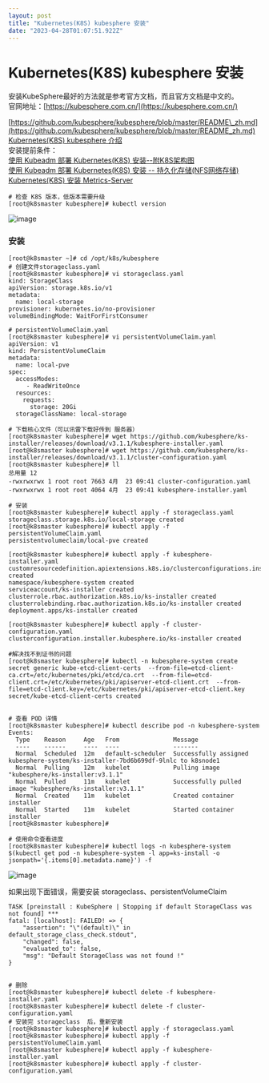 ```yaml
---
layout: post
title: "Kubernetes(K8S) kubesphere 安装"
date: "2023-04-28T01:07:51.922Z"
---
```

Kubernetes(K8S) kubesphere 安装
=============================

安装KubeSphere最好的方法就是参考官方文档，而且官方文档是中文的。  
官网地址：[https://kubesphere.com.cn/](https://kubesphere.com.cn/)

[https://github.com/kubesphere/kubesphere/blob/master/README\_zh.md](https://github.com/kubesphere/kubesphere/blob/master/README_zh.md)  
[Kubernetes(K8S) kubesphere 介绍](https://www.cnblogs.com/vipsoft/p/17337455.html)  
安装提前条件：  
[使用 Kubeadm 部署 Kubernetes(K8S) 安装--附K8S架构图](https://www.cnblogs.com/vipsoft/p/16787676.html)  
[使用 Kubeadm 部署 Kubernetes(K8S) 安装 -- 持久化存储(NFS网络存储)](https://www.cnblogs.com/vipsoft/p/16873077.html)  
[Kubernetes(K8S) 安装 Metrics-Server](https://www.cnblogs.com/vipsoft/p/16896510.html)

    # 检查 K8S 版本，低版本需要升级
    [root@k8smaster kubesphere]# kubectl version
    

![image](https://img2023.cnblogs.com/blog/80824/202304/80824-20230423131939594-1280145899.png)

### 安装

    [root@k8smaster ~]# cd /opt/k8s/kubesphere
    # 创建文件storageclass.yaml
    [root@k8smaster kubesphere]# vi storageclass.yaml
    kind: StorageClass
    apiVersion: storage.k8s.io/v1
    metadata:
      name: local-storage
    provisioner: kubernetes.io/no-provisioner
    volumeBindingMode: WaitForFirstConsumer 
    
    # persistentVolumeClaim.yaml
    [root@k8smaster kubesphere]# vi persistentVolumeClaim.yaml
    apiVersion: v1
    kind: PersistentVolumeClaim
    metadata:
      name: local-pve
    spec:
      accessModes:
         - ReadWriteOnce
      resources:
        requests:
          storage: 20Gi
      storageClassName: local-storage
    
    # 下载核心文件（可以讯雷下载好传到 服务器）
    [root@k8smaster kubesphere]# wget https://github.com/kubesphere/ks-installer/releases/download/v3.1.1/kubesphere-installer.yaml
    [root@k8smaster kubesphere]# wget https://github.com/kubesphere/ks-installer/releases/download/v3.1.1/cluster-configuration.yaml
    [root@k8smaster kubesphere]# ll
    总用量 12
    -rwxrwxrwx 1 root root 7663 4月  23 09:41 cluster-configuration.yaml
    -rwxrwxrwx 1 root root 4064 4月  23 09:41 kubesphere-installer.yaml
    
    # 安装
    [root@k8smaster kubesphere]# kubectl apply -f storageclass.yaml
    storageclass.storage.k8s.io/local-storage created
    [root@k8smaster kubesphere]# kubectl apply -f persistentVolumeClaim.yaml
    persistentvolumeclaim/local-pve created
    
    [root@k8smaster kubesphere]# kubectl apply -f kubesphere-installer.yaml
    customresourcedefinition.apiextensions.k8s.io/clusterconfigurations.installer.kubesphere.io created
    namespace/kubesphere-system created
    serviceaccount/ks-installer created
    clusterrole.rbac.authorization.k8s.io/ks-installer created
    clusterrolebinding.rbac.authorization.k8s.io/ks-installer created
    deployment.apps/ks-installer created
    
    [root@k8smaster kubesphere]# kubectl apply -f cluster-configuration.yaml
    clusterconfiguration.installer.kubesphere.io/ks-installer created
    
    #解决找不到证书的问题
    [root@k8smaster kubesphere]# kubectl -n kubesphere-system create secret generic kube-etcd-client-certs  --from-file=etcd-client-ca.crt=/etc/kubernetes/pki/etcd/ca.crt  --from-file=etcd-client.crt=/etc/kubernetes/pki/apiserver-etcd-client.crt  --from-file=etcd-client.key=/etc/kubernetes/pki/apiserver-etcd-client.key
    secret/kube-etcd-client-certs created
    
    
    # 查看 POD 详情
    [root@k8smaster kubesphere]# kubectl describe pod -n kubesphere-system
    Events:
      Type    Reason     Age   From               Message
      ----    ------     ----  ----               -------
      Normal  Scheduled  12m   default-scheduler  Successfully assigned kubesphere-system/ks-installer-7bd6b699df-9lnlc to k8snode1
      Normal  Pulling    12m   kubelet            Pulling image "kubesphere/ks-installer:v3.1.1"
      Normal  Pulled     11m   kubelet            Successfully pulled image "kubesphere/ks-installer:v3.1.1"
      Normal  Created    11m   kubelet            Created container installer
      Normal  Started    11m   kubelet            Started container installer
    [root@k8smaster kubesphere]#
    
    # 使用命令查看进度
    [root@k8smaster kubesphere]# kubectl logs -n kubesphere-system $(kubectl get pod -n kubesphere-system -l app=ks-install -o jsonpath='{.items[0].metadata.name}') -f 
    

![image](https://img2023.cnblogs.com/blog/80824/202304/80824-20230423112500993-1183923526.png)

如果出现下面错误，需要安装 storageclass、persistentVolumeClaim

    TASK [preinstall : KubeSphere | Stopping if default StorageClass was not found] ***
    fatal: [localhost]: FAILED! => {
        "assertion": "\"(default)\" in default_storage_class_check.stdout",
        "changed": false,
        "evaluated_to": false,
        "msg": "Default StorageClass was not found !"
    }
    

    # 删除
    [root@k8smaster kubesphere]# kubectl delete -f kubesphere-installer.yaml
    [root@k8smaster kubesphere]# kubectl delete -f cluster-configuration.yaml
    # 安装完 storageclass  后，重新安装
    [root@k8smaster kubesphere]# kubectl apply -f storageclass.yaml
    [root@k8smaster kubesphere]# kubectl apply -f persistentVolumeClaim.yaml
    [root@k8smaster kubesphere]# kubectl apply -f kubesphere-installer.yaml
    [root@k8smaster kubesphere]# kubectl apply -f cluster-configuration.yaml
